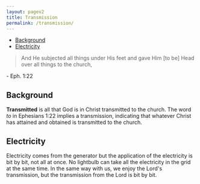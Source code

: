 ```yaml
---
layout: pagev2
title: Transmission
permalink: /transmission/
---
```

- [Background](#background)
- [Electricity](#electricity)

>And He subjected all things under His feet and gave Him [to be] Head over all things to the church,

\- Eph. 1:22

## Background

**Transmitted** is all that God is in Christ transmitted to the church. The word *to* in Ephesians 1:22 implies a transmission, indicating that whatever Christ has attained and obtained is transmitted to the church.

## Electricity

Electricity comes from the generator but the application of the electricity is bit by bit, not all at once. No lightbulb can take all the electricity in the grid at the same time. In the same way with us, we enjoy the Lord's transmission, but the transmission from the Lord is bit by bit. 